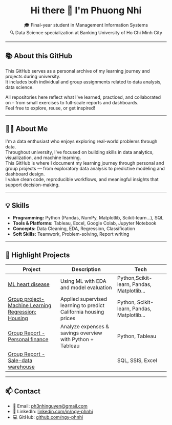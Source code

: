 <h1 align="center">Hi there 👋 I'm Phuong Nhi</h1>

<p align="center">
  🎓 Final-year student in Management Information Systems<br>
  🔍 Data Science specialization at Banking University of Ho Chi Minh City<br>
</p>

---
## 📚 About this GitHub

This GitHub serves as a personal archive of my learning journey and projects during university.  
It includes both individual and group assignments related to data analysis, data science.

All repositories here reflect what I've learned, practiced, and collaborated on – from small exercises to full-scale reports and dashboards.  
Feel free to explore, reuse, or get inspired!

---
## 👩‍💻 About Me

I'm a data enthusiast who enjoys exploring real-world problems through data.  
Throughout university, I've focused on building skills in data analytics, visualization, and machine learning.  
This GitHub is where I document my learning journey through personal and group projects — from exploratory data analysis to predictive modeling and dashboard design.  
I value clean code, reproducible workflows, and meaningful insights that support decision-making.

---

## 💡 Skills

- **Programming:** Python (Pandas, NumPy, Matplotlib, Scikit-learn...), SQL  
- **Tools & Platforms:** Tableau, Excel, Google Colab, Jupyter Notebook  
- **Concepts:** Data Cleaning, EDA, Regression, Classification  
- **Soft Skills:** Teamwork, Problem-solving, Report writing

---

## 📌 Highlight Projects

| Project | Description | Tech |
|--------|-------------|------|
| [ML heart disease](https://github.com/ngy-phnhi/ml-heart-disease) | Using ML with EDA and model evaluation | Python,Scikit-learn, Pandas, Matplotlib... |
| [Group project- Machine Learning Regression: Housing ](https://github.com/ngy-phnhi/ML-EDA-regression-pca) | Applied supervised learning to predict California housing prices |  Python, Scikit-learn, Pandas, Matplotlib... |
| [Group Report - Personal finance](https://github.com/ngy-phnhi/spending-demographics-dashboard) | Analyze expenses & savings overview  with Python + Tableau | Python, Tableau |
| [Group Report - Sale-data warehouse](https://github.com/ngy-phnhi/sales-data-warehouse) || SQL, SSIS, Excel |


---

## 📫 Contact

- 📧 Email: [ph3nhinguyen@gmail.com](mailto:ph3nhinguyen@gmail.com)  
- 🔗 LinkedIn: [linkedin.com/in/ngy-phnhi](https://www.linkedin.com/in/ngy-phnhi)  
- 💻 GitHub: [github.com/ngy-phnhi](https://github.com/ngy-phnhi)
